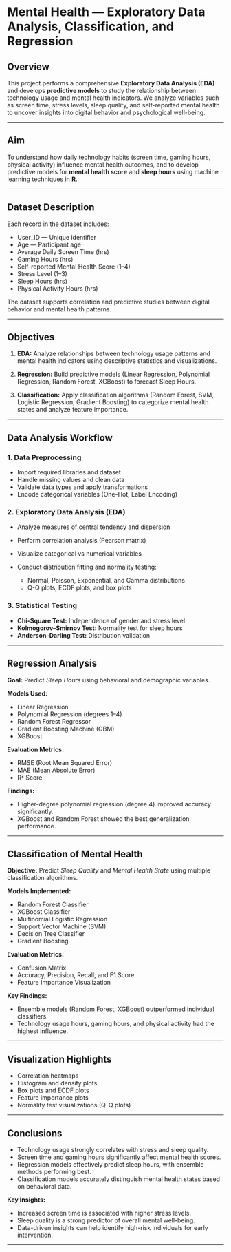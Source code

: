 # Mental Health — Exploratory Data Analysis, Classification, and Regression

## Overview

This project performs a comprehensive **Exploratory Data Analysis (EDA)** and develops **predictive models** to study the relationship between technology usage and mental health indicators.
We analyze variables such as screen time, stress levels, sleep quality, and self-reported mental health to uncover insights into digital behavior and psychological well-being.

---

## Aim

To understand how daily technology habits (screen time, gaming hours, physical activity) influence mental health outcomes, and to develop predictive models for **mental health score** and **sleep hours** using machine learning techniques in **R**.

---

## Dataset Description

Each record in the dataset includes:

* User_ID — Unique identifier
* Age — Participant age
* Average Daily Screen Time (hrs)
* Gaming Hours (hrs)
* Self-reported Mental Health Score (1–4)
* Stress Level (1–3)
* Sleep Hours (hrs)
* Physical Activity Hours (hrs)

The dataset supports correlation and predictive studies between digital behavior and mental health patterns.

---

## Objectives

1. **EDA:**
   Analyze relationships between technology usage patterns and mental health indicators using descriptive statistics and visualizations.

2. **Regression:**
   Build predictive models (Linear Regression, Polynomial Regression, Random Forest, XGBoost) to forecast Sleep Hours.

3. **Classification:**
   Apply classification algorithms (Random Forest, SVM, Logistic Regression, Gradient Boosting) to categorize mental health states and analyze feature importance.

---

## Data Analysis Workflow

### 1. Data Preprocessing

* Import required libraries and dataset
* Handle missing values and clean data
* Validate data types and apply transformations
* Encode categorical variables (One-Hot, Label Encoding)

### 2. Exploratory Data Analysis (EDA)

* Analyze measures of central tendency and dispersion
* Perform correlation analysis (Pearson matrix)
* Visualize categorical vs numerical variables
* Conduct distribution fitting and normality testing:

  * Normal, Poisson, Exponential, and Gamma distributions
  * Q-Q plots, ECDF plots, and box plots

### 3. Statistical Testing

* **Chi-Square Test:** Independence of gender and stress level
* **Kolmogorov–Smirnov Test:** Normality test for sleep hours
* **Anderson–Darling Test:** Distribution validation

---

## Regression Analysis

**Goal:** Predict *Sleep Hours* using behavioral and demographic variables.

**Models Used:**

* Linear Regression
* Polynomial Regression (degrees 1–4)
* Random Forest Regressor
* Gradient Boosting Machine (GBM)
* XGBoost

**Evaluation Metrics:**

* RMSE (Root Mean Squared Error)
* MAE (Mean Absolute Error)
* R² Score

**Findings:**

* Higher-degree polynomial regression (degree 4) improved accuracy significantly.
* XGBoost and Random Forest showed the best generalization performance.

---

## Classification of Mental Health

**Objective:** Predict *Sleep Quality* and *Mental Health State* using multiple classification algorithms.

**Models Implemented:**

* Random Forest Classifier
* XGBoost Classifier
* Multinomial Logistic Regression
* Support Vector Machine (SVM)
* Decision Tree Classifier
* Gradient Boosting

**Evaluation Metrics:**

* Confusion Matrix
* Accuracy, Precision, Recall, and F1 Score
* Feature Importance Visualization

**Key Findings:**

* Ensemble models (Random Forest, XGBoost) outperformed individual classifiers.
* Technology usage hours, gaming hours, and physical activity had the highest influence.

---

## Visualization Highlights

* Correlation heatmaps
* Histogram and density plots
* Box plots and ECDF plots
* Feature importance plots
* Normality test visualizations (Q-Q plots)

---

## Conclusions

* Technology usage strongly correlates with stress and sleep quality.
* Screen time and gaming hours significantly affect mental health scores.
* Regression models effectively predict sleep hours, with ensemble methods performing best.
* Classification models accurately distinguish mental health states based on behavioral data.

**Key Insights:**

* Increased screen time is associated with higher stress levels.
* Sleep quality is a strong predictor of overall mental well-being.
* Data-driven insights can help identify high-risk individuals for early intervention.

---
